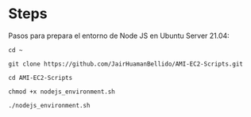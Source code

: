 # Steps
Pasos para prepara el entorno de Node JS en Ubuntu Server 21.04:
```
cd ~

git clone https://github.com/JairHuamanBellido/AMI-EC2-Scripts.git

cd AMI-EC2-Scripts

chmod +x nodejs_environment.sh

./nodejs_environment.sh
```
